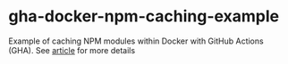 # gha-docker-npm-caching-example
Example of caching NPM modules within Docker with GitHub Actions (GHA). See [article](https://dev.to/henryjw/caching-pnpm-modules-in-docker-builds-in-github-actions-mj7) for more details
